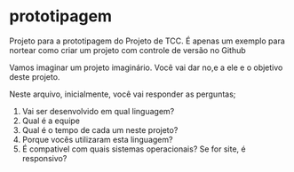# prototipagem
Projeto para a prototipagem do Projeto de TCC. É apenas um exemplo para nortear como criar um projeto com controle de versão no Github

Vamos imaginar um projeto imaginário. Você vai dar no,e a ele e o objetivo deste projeto.

Neste arquivo, inicialmente, você vai responder as perguntas;

1) Vai ser desenvolvido em qual linguagem?
2) Qual é a equipe 
3) Qual é o tempo de cada um neste projeto?
4) Porque vocês utilizaram esta linguagem?
5) É compativel com quais sistemas operacionais? Se for site, é responsivo?
